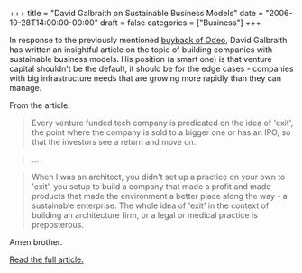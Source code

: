 +++
title = "David Galbraith on Sustainable Business Models"
date = "2006-10-28T14:00:00-00:00"
draft = false
categories = ["Business"]
+++

In response to the previously mentioned [buyback of
Odeo](http://evhead.com/2006/10/birth-of-obvious-corp_25.asp), David
Galbraith has written an insightful article on the topic of building
companies with sustainable business models. His position (a smart one)
is that venture capital shouldn't be the default, it should be for the
edge cases - companies with big infrastructure needs that are growing
more rapidly than they can manage.

From the article:

> Every venture funded tech company is predicated on the idea of 'exit', the point where the company is sold to a bigger one or has an IPO, so that the investors see a return and move on.

> ...

> When I was an architect, you didn't set up a practice on your own to 'exit', you setup to build a company that made a profit and made products that made the environment a better place along the way - a sustainable enterprise. The whole idea of 'exit' in the context of building an architecture firm, or a legal or medical practice is preposterous.

Amen brother.

[Read the full
article.](http://www.davidgalbraith.org/archives/001196.html)

